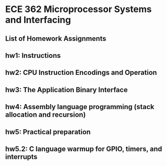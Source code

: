 # ECE 362 Microprocessor Systems and Interfacing

## List of Homework Assignments
## hw1: Instructions
## hw2: CPU Instruction Encodings and Operation
## hw3: The Application Binary Interface
## hw4: Assembly language programming (stack allocation and recursion)
## hw5: Practical preparation
## hw5.2: C language warmup for GPIO, timers, and interrupts
